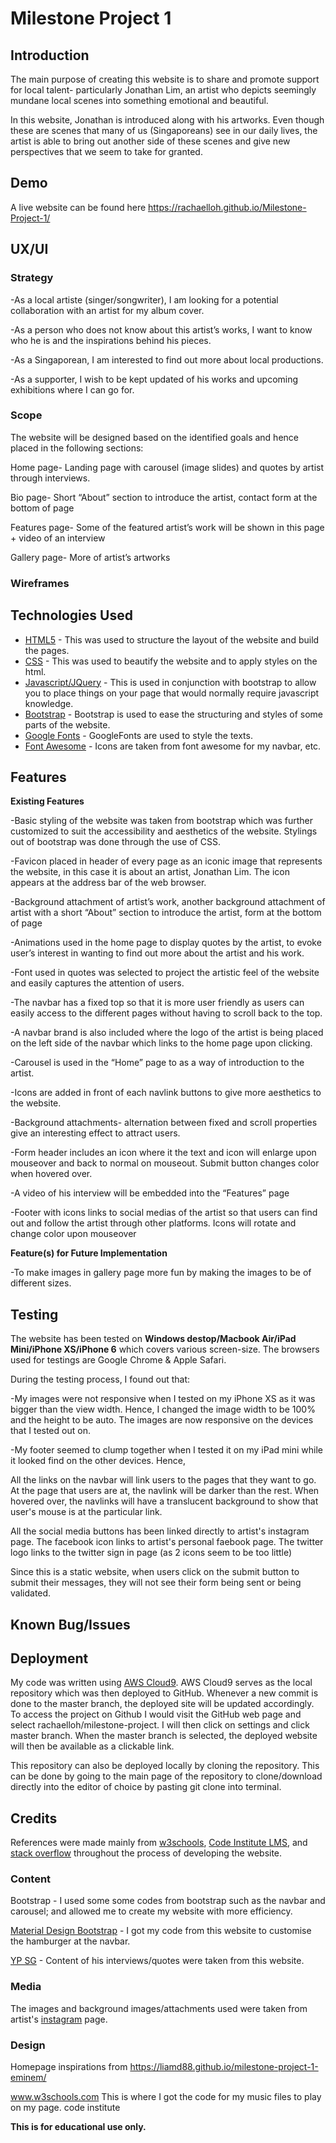 # Milestone Project 1
## Introduction
The main purpose of creating this website is to share and promote support for local talent- particularly Jonathan Lim, an artist who depicts seemingly mundane local scenes into something emotional and beautiful.

In this website, Jonathan is introduced along with his artworks. Even though these are scenes that many of us (Singaporeans) see in our daily lives, the artist is able to bring out another side of these scenes and give new perspectives that we seem to take for granted.

## Demo
A live website can be found here https://rachaelloh.github.io/Milestone-Project-1/

## UX/UI
### Strategy
-As a local artiste (singer/songwriter), I am looking for a potential collaboration with an artist for my album cover.  

-As a person who does not know about this artist’s works, I want to know who he is and the inspirations behind his pieces.

-As a Singaporean, I am interested to find out more about local productions.

-As a supporter, I wish to be kept updated of his works and upcoming exhibitions where I can go for. 

### Scope
The website will be designed based on the identified goals and hence placed in the following sections:

Home page- Landing page with carousel (image slides) and quotes by artist through interviews.

Bio page- Short “About” section to introduce the artist, contact form at the bottom of page

Features page- Some of the featured artist’s work will be shown in this page + video of an interview

Gallery page- More of artist’s artworks 

### Wireframes

## Technologies Used
* [HTML5](https://developer.mozilla.org/en-US/docs/Web/Guide/HTML/HTML5) - This was used to structure the layout of the website and build the pages.
* [CSS](https://developer.mozilla.org/en-US/docs/Web/CSS) - This was used to beautify the website and to apply styles on the html.
* [Javascript/JQuery](https://jquery.com) - This is used in conjunction with bootstrap to allow you to place things on your page that would normally require javascript knowledge.
* [Bootstrap](https://getbootstrap.com) - Bootstrap is used to ease the structuring and styles of some parts of the website.
* [Google Fonts](https://fonts.google.com/) - GoogleFonts are used to style the texts.
* [Font Awesome](https://fontawesome.com/) - Icons are taken from font awesome for my navbar, etc.

## Features
**Existing Features**

-Basic styling of the website was taken from bootstrap which was further customized to suit the accessibility and aesthetics of the website. Stylings out of bootstrap was done through the use of CSS.

-Favicon placed in header of every page as an iconic image that represents the website, in this case it is about an artist, Jonathan Lim. The icon appears at the address bar of the web browser.

-Background attachment of artist’s work, another background attachment of artist with a short “About” section to introduce the artist, form at the bottom of page

-Animations used in the home page to display quotes by the artist, to evoke user’s interest in wanting to find out more about the artist and his work.

-Font used in quotes was selected to project the artistic feel of the website and easily captures the attention of users.

-The navbar has a fixed top so that it is more user friendly as users can easily access to the different pages without having to scroll back to the top.

-A navbar brand is also included where the logo of the artist is being placed on the left side of the navbar which links to the home page upon clicking.

-Carousel is used in the “Home” page to as a way of introduction to the artist.

-Icons are added in front of each navlink buttons to give more aesthetics to the website.

-Background attachments- alternation between fixed and scroll properties give an interesting effect to attract users.

-Form header includes an icon where it the text and icon will enlarge upon mouseover and back to normal on mouseout. Submit button changes color when hovered over. 

-A video of his interview will be embedded into the “Features” page

-Footer with icons links to social medias of the artist so that users can find out and follow the artist through other platforms. Icons will rotate and change color upon mouseover

**Feature(s) for Future Implementation**

-To make images in gallery page more fun by making the images to be of different sizes.

## Testing
The website has been tested on **Windows destop/Macbook Air/iPad Mini/iPhone XS/iPhone 6** which covers various screen-size. The browsers used for testings are Google Chrome & Apple Safari.

During the testing process, I found out that:

-My images were not responsive when I tested on my iPhone XS as it was bigger than the view width. Hence, I changed the image width to be 100% and the height to be auto. The images are now responsive on the devices that I tested out on.

-My footer seemed to clump together when I tested it on my iPad mini while it looked find on the other devices. Hence,

All the links on the navbar will link users to the pages that they want to go. At the page that users are at, the navlink will be darker than the rest. When hovered over, the navlinks will have a translucent background to show that user's mouse is at the particular link.

All the social media buttons has been linked directly to artist's instagram page. The facebook icon links to artist's personal faebook page. The twitter logo links to the twitter sign in page (as 2 icons seem to be too little)

Since this is a static website, when users click on the submit button to submit their messages, they will not see their form being sent or being validated.

## Known Bug/Issues
## Deployment
My code was written using [AWS Cloud9](https://aws.amazon.com/cloud9/). AWS Cloud9 serves as the local repository which was then deployed to GitHub. Whenever a new commit is done to the master branch, the deployed site will be updated accordingly. To access the project on Github I would visit the GitHub web page and select rachaelloh/milestone-project. I will then click on settings and click master branch. When the master branch is selected, the deployed website will then be available as a clickable link.

This repository can also be deployed locally by cloning the repository. This can be done by going to the main page of the repository to clone/download directly into the editor of choice by pasting git clone into terminal.
## Credits
References were made mainly from [w3schools](www.w3schools.com), [Code Institute LMS](https://codeinstitute.net/), and [stack overflow](https://stackoverflow.com/) throughout the process of developing the website.

### Content
Bootstrap - I used some some codes from bootstrap such as the navbar and carousel; and allowed me to create my website with more efficiency.

[Material Design Bootstrap](https://mdbootstrap.com/) - I got my code from this website to customise the hamburger at the navbar.

[YP SG](https://www.yp.sg/whereartjon/) - Content of his interviews/quotes were taken from this website.

### Media

The images and background images/attachments used were taken from artist's [instagram](https://www.instagram.com/whereartjon/?hl=en) page.

### Design
Homepage inspirations from https://liamd88.github.io/milestone-project-1-eminem/


www.w3schools.com This is where I got the code for my music files to play on my page.
code institute

**This is for educational use only.**